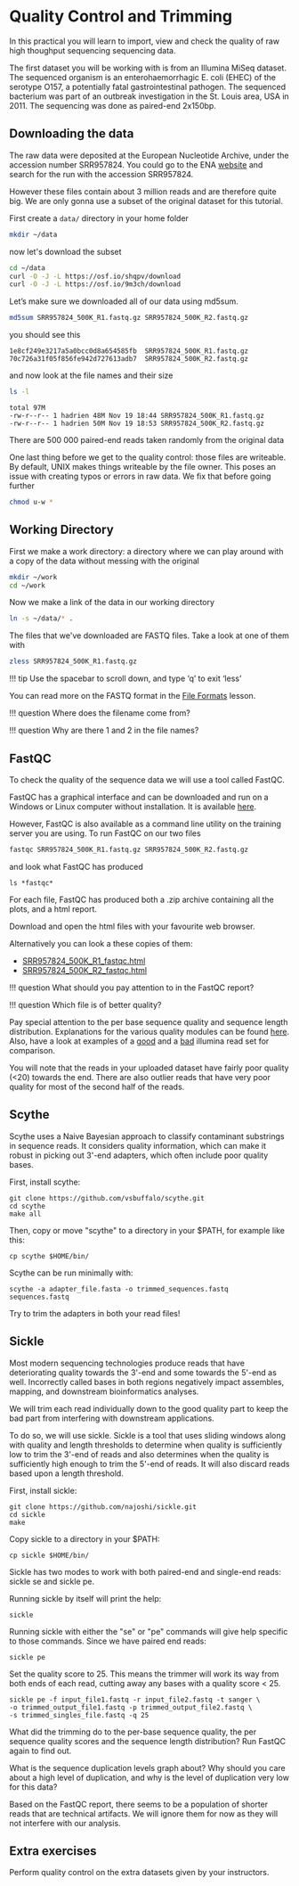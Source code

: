 # Quality Control and Trimming

In this practical you will learn to import, view and check the quality of raw high thoughput sequencing sequencing data.

The first dataset you will be working with is from an Illumina MiSeq dataset.
The sequenced organism is an enterohaemorrhagic E. coli (EHEC) of the serotype O157, a potentially fatal gastrointestinal pathogen.
The sequenced bacterium was part of an outbreak investigation in the St. Louis area, USA in 2011.
The sequencing was done as paired-end 2x150bp.

## Downloading the data

The raw data were deposited at the European Nucleotide Archive, under the accession number SRR957824.
You could go to the ENA [website](http://www.ebi.ac.uk/ena) and search for the run with the accession SRR957824.

However these files contain about 3 million reads and are therefore quite big.
We are only gonna use a subset of the original dataset for this tutorial.

First create a `data/` directory in your home folder

```bash
mkdir ~/data
```

now let's download the subset

```bash
cd ~/data
curl -O -J -L https://osf.io/shqpv/download
curl -O -J -L https://osf.io/9m3ch/download
```

Let’s make sure we downloaded all of our data using md5sum.

```bash
md5sum SRR957824_500K_R1.fastq.gz SRR957824_500K_R2.fastq.gz
```

you should see this

```
1e8cf249e3217a5a0bcc0d8a654585fb  SRR957824_500K_R1.fastq.gz
70c726a31f05f856fe942d727613adb7  SRR957824_500K_R2.fastq.gz
```

and now look at the file names and their size

```bash
ls -l
```

```
total 97M
-rw-r--r-- 1 hadrien 48M Nov 19 18:44 SRR957824_500K_R1.fastq.gz
-rw-r--r-- 1 hadrien 50M Nov 19 18:53 SRR957824_500K_R2.fastq.gz
```

There are 500 000 paired-end reads taken randomly from the original data

One last thing before we get to the quality control: those files are writeable.
By default, UNIX makes things writeable by the file owner.
This poses an issue with creating typos or errors in raw data.
We fix that before going further

```bash
chmod u-w *
```

## Working Directory


First we make a work directory: a directory where we can play around with a copy of the data without messing with the original

```bash
mkdir ~/work
cd ~/work
```

Now we make a link of the data in our working directory

```bash
ln -s ~/data/* .
```

The files that we've downloaded are FASTQ files. Take a look at one of them with

```bash
zless SRR957824_500K_R1.fastq.gz
```

!!! tip
    Use the spacebar to scroll down, and type ‘q’ to exit ‘less’

You can read more on the FASTQ format in the [File Formats](file_formats.md) lesson.

!!! question
    Where does the filename come from?

!!! question
    Why are there 1 and 2 in the file names?    

## FastQC

To check the quality of the sequence data we will use a tool called FastQC.

FastQC has a graphical interface and can be downloaded and run on a Windows or Linux computer without installation.
It is available [here](http://www.bioinformatics.babraham.ac.uk/projects/fastqc/).

However, FastQC is also available as a command line utility on the training server you are using.
To run FastQC on our two files

```bash
fastqc SRR957824_500K_R1.fastq.gz SRR957824_500K_R2.fastq.gz
```

and look what FastQC has produced

```
ls *fastqc*
```

For each file, FastQC has produced both a .zip archive containing all the plots, and a html report.

Download and open the html files with your favourite web browser.

Alternatively you can look a these copies of them:

* [SRR957824_500K_R1_fastqc.html](data/fastqc/SRR957824_500K_R1_fastqc.html)
* [SRR957824_500K_R2_fastqc.html](data/fastqc/SRR957824_500K_R2_fastqc.html)

!!! question
    What should you pay attention to in the FastQC report?

!!! question
    Which file is of better quality?

Pay special attention to the per base sequence quality and sequence length distribution.
Explanations for the various quality modules can be found [here](http://www.bioinformatics.babraham.ac.uk/projects/fastqc/Help/3%20Analysis%20Modules/).
Also, have a look at examples of a [good](http://www.bioinformatics.babraham.ac.uk/projects/fastqc/good_sequence_short_fastqc.html) and a [bad](http://www.bioinformatics.babraham.ac.uk/projects/fastqc/bad_sequence_fastqc.html) illumina read set for comparison.

You will note that the reads in your uploaded dataset have fairly poor quality (<20) towards the end. There are also outlier reads that have very poor quality for most of the second half of the reads.

## Scythe

Scythe uses a Naive Bayesian approach to classify contaminant substrings in sequence reads. It considers quality information, which can make it robust in picking out 3'-end adapters, which often include poor quality bases.

First, install scythe:

```
git clone https://github.com/vsbuffalo/scythe.git
cd scythe
make all
```

Then, copy or move "scythe" to a directory in your $PATH, for example like this:

`cp scythe $HOME/bin/`

Scythe can be run minimally with:

`scythe -a adapter_file.fasta -o trimmed_sequences.fastq sequences.fastq`

Try to trim the adapters in both your read files!

## Sickle

Most modern sequencing technologies produce reads that have deteriorating quality towards the 3'-end and some towards the 5'-end as well. Incorrectly called bases in both regions negatively impact assembles, mapping, and downstream bioinformatics analyses.

We will trim each read individually down to the good quality part to keep the bad part from interfering with downstream applications.

To do so, we will use sickle. Sickle is a tool that uses sliding windows along with quality and length thresholds to determine when quality is sufficiently low to trim the 3'-end of reads and also determines when the quality is sufficiently high enough to trim the 5'-end of reads. It will also discard reads based upon a length threshold.

First, install sickle:

```
git clone https://github.com/najoshi/sickle.git
cd sickle
make
```

Copy sickle to a directory in your $PATH:

`cp sickle $HOME/bin/`

Sickle has two modes to work with both paired-end and single-end reads: sickle se and sickle pe.

Running sickle by itself will print the help:

`sickle`

Running sickle with either the "se" or "pe" commands will give help specific to those commands. Since we have paired end reads:

`sickle pe`

Set the quality score to 25. This means the trimmer will work its way from both ends of each read, cutting away any bases with a quality score < 25.

```
sickle pe -f input_file1.fastq -r input_file2.fastq -t sanger \
-o trimmed_output_file1.fastq -p trimmed_output_file2.fastq \
-s trimmed_singles_file.fastq -q 25
```

What did the trimming do to the per-base sequence quality, the per sequence quality scores and the sequence length distribution? Run FastQC again to find out.

What is the sequence duplication levels graph about? Why should you care about a high level of duplication, and why is the level of duplication very low for this data?

Based on the FastQC report, there seems to be a population of shorter reads that are technical artifacts. We will ignore them for now as they will not interfere with our analysis.

## Extra exercises

Perform quality control on the extra datasets given by your instructors.
